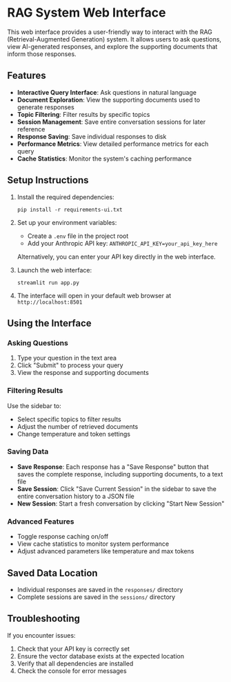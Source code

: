 # RAG System Web Interface

This web interface provides a user-friendly way to interact with the RAG (Retrieval-Augmented Generation) system. It allows users to ask questions, view AI-generated responses, and explore the supporting documents that inform those responses.

## Features

- **Interactive Query Interface**: Ask questions in natural language
- **Document Exploration**: View the supporting documents used to generate responses
- **Topic Filtering**: Filter results by specific topics
- **Session Management**: Save entire conversation sessions for later reference
- **Response Saving**: Save individual responses to disk
- **Performance Metrics**: View detailed performance metrics for each query
- **Cache Statistics**: Monitor the system's caching performance

## Setup Instructions

1. Install the required dependencies:
   ```
   pip install -r requirements-ui.txt
   ```

2. Set up your environment variables:
   - Create a `.env` file in the project root
   - Add your Anthropic API key: `ANTHROPIC_API_KEY=your_api_key_here`
   
   Alternatively, you can enter your API key directly in the web interface.

3. Launch the web interface:
   ```
   streamlit run app.py
   ```

4. The interface will open in your default web browser at `http://localhost:8501`

## Using the Interface

### Asking Questions

1. Type your question in the text area
2. Click "Submit" to process your query
3. View the response and supporting documents

### Filtering Results

Use the sidebar to:
- Select specific topics to filter results
- Adjust the number of retrieved documents
- Change temperature and token settings

### Saving Data

- **Save Response**: Each response has a "Save Response" button that saves the complete response, including supporting documents, to a text file
- **Save Session**: Click "Save Current Session" in the sidebar to save the entire conversation history to a JSON file
- **New Session**: Start a fresh conversation by clicking "Start New Session"

### Advanced Features

- Toggle response caching on/off
- View cache statistics to monitor system performance
- Adjust advanced parameters like temperature and max tokens

## Saved Data Location

- Individual responses are saved in the `responses/` directory
- Complete sessions are saved in the `sessions/` directory

## Troubleshooting

If you encounter issues:
1. Check that your API key is correctly set
2. Ensure the vector database exists at the expected location
3. Verify that all dependencies are installed
4. Check the console for error messages
